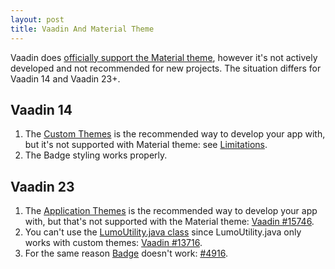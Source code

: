 ```yaml
---
layout: post
title: Vaadin And Material Theme
---
```


Vaadin does [officially support the Material theme](https://vaadin.com/docs/latest/styling/legacy/material-theme),
however it's not actively developed and not recommended for new projects.
The situation differs for Vaadin 14 and Vaadin 23+.

## Vaadin 14

1. The [Custom Themes](https://vaadin.com/docs/v14/flow/styling/custom-theme) is the recommended way
   to develop your app with, but it's not supported with Material theme: see [Limitations](https://vaadin.com/docs/v14/flow/styling/custom-theme/#limitations).
2. The Badge styling works properly.

## Vaadin 23

1. The [Application Themes](https://vaadin.com/docs/latest/styling/application-theme) is the recommended way
   to develop your app with, but that's not supported with the Material theme: [Vaadin #15746](https://github.com/vaadin/flow/issues/15746).
2. You can't use the [LumoUtility.java class](https://vaadin.com/docs/latest/styling/lumo/utility-classes) since
   LumoUtility.java only works with custom themes: [Vaadin #13716](https://github.com/vaadin/flow/issues/13716).
3. For the same reason [Badge](https://vaadin.com/docs/latest/components/badge)
   doesn't work: [#4916](https://github.com/vaadin/flow-components/issues/4916).
